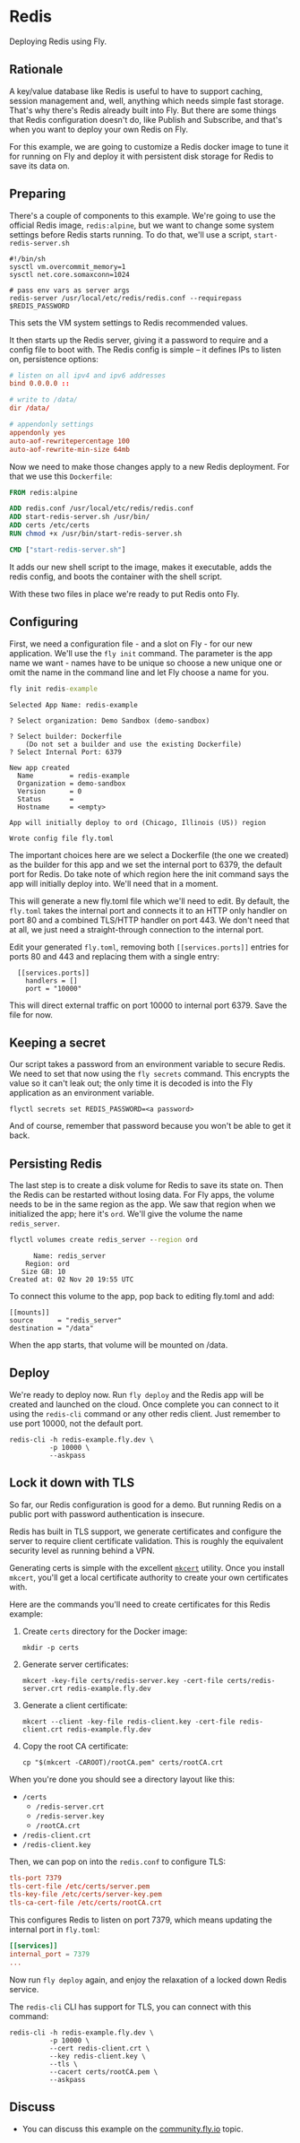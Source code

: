 
# Redis

Deploying Redis using Fly.

<!---- cut here --->

## Rationale

A key/value database like Redis is useful to have to support caching, session management and, well, anything which needs simple fast storage. That's why there's Redis already built into Fly. But there are some things that Redis configuration doesn't do, like Publish and Subscribe, and that's when you want to deploy your own Redis on Fly.

For this example, we are going to customize a Redis docker image to tune it for running on Fly and deploy it with persistent disk storage for Redis to save its data on.

## Preparing

There's a couple of components to this example. We're going to use the official Redis image, `redis:alpine`, but we want to change some system settings before Redis starts running. To do that, we'll use a script, `start-redis-server.sh`

```shell
#!/bin/sh
sysctl vm.overcommit_memory=1
sysctl net.core.somaxconn=1024

# pass env vars as server args
redis-server /usr/local/etc/redis/redis.conf --requirepass $REDIS_PASSWORD
```

This sets the VM system settings to Redis recommended values.

It then starts up the Redis server, giving it a password to require and a config file to boot with. The Redis config is simple – it defines IPs to listen on, persistence options:

```conf
# listen on all ipv4 and ipv6 addresses
bind 0.0.0.0 ::

# write to /data/
dir /data/

# appendonly settings
appendonly yes
auto-aof-rewritepercentage 100
auto-aof-rewrite-min-size 64mb
```

Now we need to make those changes apply to a new Redis deployment. For that we use this `Dockerfile`:

```dockerfile
FROM redis:alpine

ADD redis.conf /usr/local/etc/redis/redis.conf
ADD start-redis-server.sh /usr/bin/
ADD certs /etc/certs
RUN chmod +x /usr/bin/start-redis-server.sh

CMD ["start-redis-server.sh"]
```

It adds our new shell script to the image, makes it executable, adds the redis config, and boots the container with the shell script.

With these two files in place we're ready to put Redis onto Fly.

## Configuring

First, we need a configuration file - and a slot on Fly - for our new application. We'll use the `fly init` command. The parameter is the app name we want - names have to be unique so choose a new unique one or omit the name in the command line and let Fly choose a name for you.

```cmd
fly init redis-example
```
```out
Selected App Name: redis-example

? Select organization: Demo Sandbox (demo-sandbox)

? Select builder: Dockerfile
    (Do not set a builder and use the existing Dockerfile)
? Select Internal Port: 6379

New app created
  Name         = redis-example
  Organization = demo-sandbox
  Version      = 0
  Status       =
  Hostname     = <empty>

App will initially deploy to ord (Chicago, Illinois (US)) region

Wrote config file fly.toml
```

The important choices here are we select a Dockerfile (the one we created) as the builder for this app and we set the internal port to 6379, the default port for Redis. Do take note of which region here the init command says the app will initially deploy into. We'll need that in a moment.

This will generate a new fly.toml file which we'll need to edit. By default, the `fly.toml` takes the internal port and connects it to an HTTP only handler on port 80 and a combined TLS/HTTP handler on port 443. We don't need that at all, we just need a straight-through connection to the internal port. 

Edit your generated `fly.toml`, removing both `[[services.ports]]` entries for ports 80 and 443 and replacing them with a single entry:

```
  [[services.ports]]
    handlers = []
    port = "10000"
```

This will direct external traffic on port 10000 to internal port 6379. Save the file for now.

## Keeping a secret

Our script takes a password from an environment variable to secure Redis. We need to set that now using the `fly secrets` command. This encrypts the value so it can't leak out; the only time it is decoded is into the Fly application as an environment variable.

```
flyctl secrets set REDIS_PASSWORD=<a password>
```

And of course, remember that password because you won't be able to get it back.

## Persisting Redis

The last step is to create a disk volume for Redis to save its state on. Then the Redis can be restarted without losing data. For Fly apps, the volume needs to be in the same region as the app. We saw that region when we initialized the app; here it's `ord`. We'll give the volume the name `redis_server`. 

```cmd
flyctl volumes create redis_server --region ord
```
```out
      Name: redis_server
    Region: ord
   Size GB: 10
Created at: 02 Nov 20 19:55 UTC
```

To connect this volume to the app, pop back to editing fly.toml and add:

```
[[mounts]]
source      = "redis_server"
destination = "/data"
```

When the app starts, that volume will be mounted on /data.

## Deploy
We're ready to deploy now. Run `fly deploy` and the Redis app will be created and launched on the cloud. Once complete you can connect to it using the `redis-cli` command or any other redis client.  Just remember to use port 10000, not the default port.

```
redis-cli -h redis-example.fly.dev \
          -p 10000 \
          --askpass
```

## Lock it down with TLS

So far, our Redis configuration is good for a demo. But running Redis on a public port with password authentication is insecure.

Redis has built in TLS support, we generate certificates and configure the server to require client certificate validation. This is roughly the equivalent security level as running behind a VPN.

Generating certs is simple with the excellent [`mkcert`](https://github.com/FiloSottile/mkcert) utility. Once you install `mkcert`, you'll get a local certificate authority to create your own certificates with.

Here are the commands you'll need to create certificates for this Redis example:

1. Create `certs` directory for the Docker image:
  
    `mkdir -p certs`
2. Generate server certificates:

   `mkcert -key-file certs/redis-server.key -cert-file certs/redis-server.crt redis-example.fly.dev`
3. Generate a client certificate:

    `mkcert --client -key-file redis-client.key -cert-file redis-client.crt redis-example.fly.dev`
4. Copy the root CA certificate:

    `cp "$(mkcert -CAROOT)/rootCA.pem" certs/rootCA.crt`

When you're done you should see a directory layout like this:

* `/certs`
    * `/redis-server.crt`
    * `/redis-server.key`
    * `/rootCA.crt`
* `/redis-client.crt`
* `/redis-client.key`

Then, we can pop on into the `redis.conf` to configure TLS:

```conf
tls-port 7379
tls-cert-file /etc/certs/server.pem
tls-key-file /etc/certs/server-key.pem
tls-ca-cert-file /etc/certs/rootCA.crt
```

This configures Redis to listen on port 7379, which means updating the internal port in `fly.toml`:

```toml
[[services]]
internal_port = 7379
...
```

Now run `fly deploy` again, and enjoy the relaxation of a locked down Redis service.

The `redis-cli` CLI has support for TLS, you can connect with this command:

```
redis-cli -h redis-example.fly.dev \
          -p 10000 \
          --cert redis-client.crt \
          --key redis-client.key \
          --tls \
          --cacert certs/rootCA.pem \
          --askpass
```

## Discuss

* You can discuss this example on the [community.fly.io](https://community.fly.io/t/new-redis-example/366) topic.

